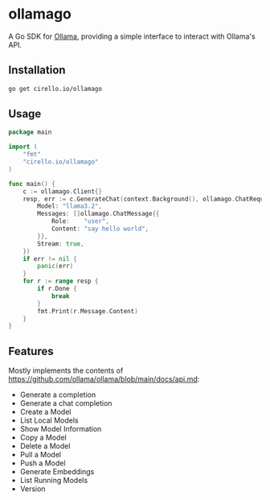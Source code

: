 # ollamago

A Go SDK for [Ollama](https://github.com/ollama/ollama), providing a simple interface to interact with Ollama's API.

## Installation

```sh
go get cirello.io/ollamago
```

## Usage

```go
package main

import (
	"fmt"
	"cirello.io/ollamago"
)

func main() {
	c := ollamago.Client{}
	resp, err := c.GenerateChat(context.Background(), ollamago.ChatRequest{
		Model: "llama3.2",
		Messages: []ollamago.ChatMessage{{
			Role:    "user",
			Content: "say hello world",
		}},
		Stream: true,
	})
	if err != nil {
		panic(err)
	}
	for r := range resp {
		if r.Done {
			break
		}
		fmt.Print(r.Message.Content)
	}
}
```

## Features

Mostly implements the contents of https://github.com/ollama/ollama/blob/main/docs/api.md:

- Generate a completion
- Generate a chat completion
- Create a Model
- List Local Models
- Show Model Information
- Copy a Model
- Delete a Model
- Pull a Model
- Push a Model
- Generate Embeddings
- List Running Models
- Version
